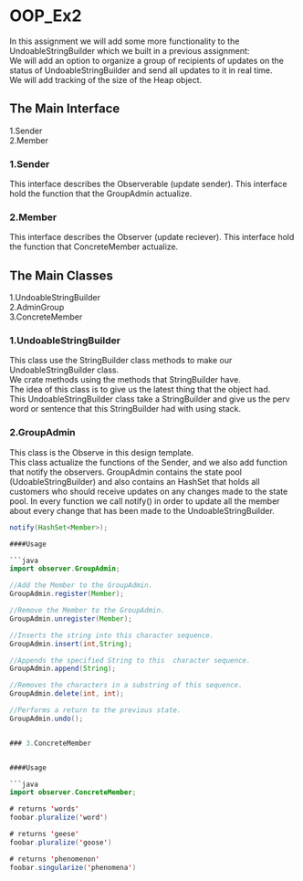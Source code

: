 # OOP_Ex2
In this assignment we will add some more functionality to the UndoableStringBuilder
which we built in a previous assignment:  
We will add an option to organize a group of recipients of updates on the status of
UndoableStringBuilder and send all updates to it in real time.  
We will add tracking of the size of the Heap object.  

## The Main Interface  
1.Sender      
2.Member   

### 1.Sender 

This interface describes the Observerable (update sender).
This interface hold the function that the GroupAdmin actualize.


### 2.Member

This interface describes the Observer (update reciever).
This interface hold the function that ConcreteMember actualize.

## The Main Classes
 
1.UndoableStringBuilder         
2.AdminGroup    
3.ConcreteMember    

### 1.UndoableStringBuilder  

This class use the StringBuilder class methods to make our UndoableStringBuilder class.     
We crate methods using the methods that StringBuilder have.    
The idea of this class is to give us the latest thing that the object had.      
This UndoableStringBuilder class take a StringBuilder and give us the perv word or sentence that this StringBuilder had with using stack.  

### 2.GroupAdmin 

This class is the Observe in this design template.    
This class actualize the functions of the Sender, and we also add function that notify the observers.
GroupAdmin contains the state pool (UdoableStringBuilder) and also contains an HashSet that holds all  
customers who should receive updates on any changes made to the state pool.
In every function we call notify() in order to update all the member about every change that has been made to the UndoableStringBuilder.

```java  
notify(HashSet<Member>);

####Usage

```java  
import observer.GroupAdmin;  

//Add the Member to the GroupAdmin.  
GroupAdmin.register(Member);

//Remove the Member to the GroupAdmin.  
GroupAdmin.unregister(Member);

//Inserts the string into this character sequence.  
GroupAdmin.insert(int,String);

//Appends the specified String to this  character sequence.  
GroupAdmin.append(String);

//Removes the characters in a substring of this sequence.  
GroupAdmin.delete(int, int);

//Performs a return to the previous state.  
GroupAdmin.undo();


### 3.ConcreteMember


####Usage

```java
import observer.ConcreteMember;

# returns 'words'
foobar.pluralize('word')

# returns 'geese'
foobar.pluralize('goose')

# returns 'phenomenon'
foobar.singularize('phenomena')



